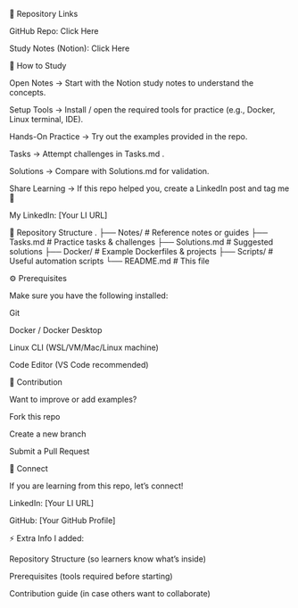 🔗 Repository Links

GitHub Repo: Click Here

Study Notes (Notion): Click Here

🚀 How to Study

Open Notes → Start with the Notion study notes
 to understand the concepts.

Setup Tools → Install / open the required tools for practice (e.g., Docker, Linux terminal, IDE).

Hands-On Practice → Try out the examples provided in the repo.

Tasks → Attempt challenges in Tasks.md
.

Solutions → Compare with Solutions.md
 for validation.

Share Learning → If this repo helped you, create a LinkedIn post and tag me 🙂

My LinkedIn: [Your LI URL]

📂 Repository Structure
.
├── Notes/              # Reference notes or guides
├── Tasks.md            # Practice tasks & challenges
├── Solutions.md        # Suggested solutions
├── Docker/             # Example Dockerfiles & projects
├── Scripts/            # Useful automation scripts
└── README.md           # This file

⚙️ Prerequisites

Make sure you have the following installed:

Git

Docker / Docker Desktop

Linux CLI (WSL/VM/Mac/Linux machine)

Code Editor (VS Code recommended)

🙌 Contribution

Want to improve or add examples?

Fork this repo

Create a new branch

Submit a Pull Request

📢 Connect

If you are learning from this repo, let’s connect!

LinkedIn: [Your LI URL]

GitHub: [Your GitHub Profile]

⚡ Extra Info I added:

Repository Structure (so learners know what’s inside)

Prerequisites (tools required before starting)

Contribution guide (in case others want to collaborate)
